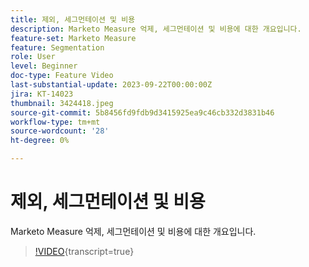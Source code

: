 ```yaml
---
title: 제외, 세그먼테이션 및 비용
description: Marketo Measure 억제, 세그먼테이션 및 비용에 대한 개요입니다.
feature-set: Marketo Measure
feature: Segmentation
role: User
level: Beginner
doc-type: Feature Video
last-substantial-update: 2023-09-22T00:00:00Z
jira: KT-14023
thumbnail: 3424418.jpeg
source-git-commit: 5b8456fd9fdb9d3415925ea9c46cb332d3831b46
workflow-type: tm+mt
source-wordcount: '28'
ht-degree: 0%

---
```



# 제외, 세그먼테이션 및 비용

Marketo Measure 억제, 세그먼테이션 및 비용에 대한 개요입니다.

>[!VIDEO](https://video.tv.adobe.com/v/3424418/?learn=on){transcript=true}
